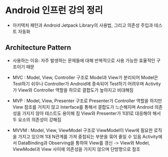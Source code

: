 # Android 인프런 강의 정리
- 아키텍처 패턴과 Android Jetpack Library의 사용법, 그리고 의존성 주입과 테스트 자동화
 
 
## Architecture Pattern
   - 사용하는 이유: 자주 발생하는 문제들에 대해 반복적으로 사용 가능한 효율적인 구조이기 때문
   - MVC : Model, View, Controller 구조로 Model과 View가 분리되어 Model은 Test하기 쉬우나 Controller가 Android에 종속되어 Test하기 어려우며
     Activity가 View와 Controller 역할을 하므로 결합도가 높아지고 비대해짐
     
   - MVP : Model, View, Presenter 구조로 Presenter가 Controller 역할을 하지만 View 참조를 거치지 않고 Interface를 통해서 결합도가 느슨해지며
     Android 의존성을 가지지 않아 테스트도 용이해 짐 View와 Presenter가 1대1로 대응해야 해서 두 요소의 의존성이 강해짐
     
   - MVVM : Model, View, ViewModel 구조로 ViewModel이 View에 필요한 로직을 가지고 있으며 1대 N관계를 가져 중첩되는 부분을 묶어 줄일 수 있음
     Activity에서 DataBinding과 Observing을 통하여 View를 갱신 -> View와 Model, ViewModel과 View 사이에 의존성을 가지지 않으며 단방향으로 참조
